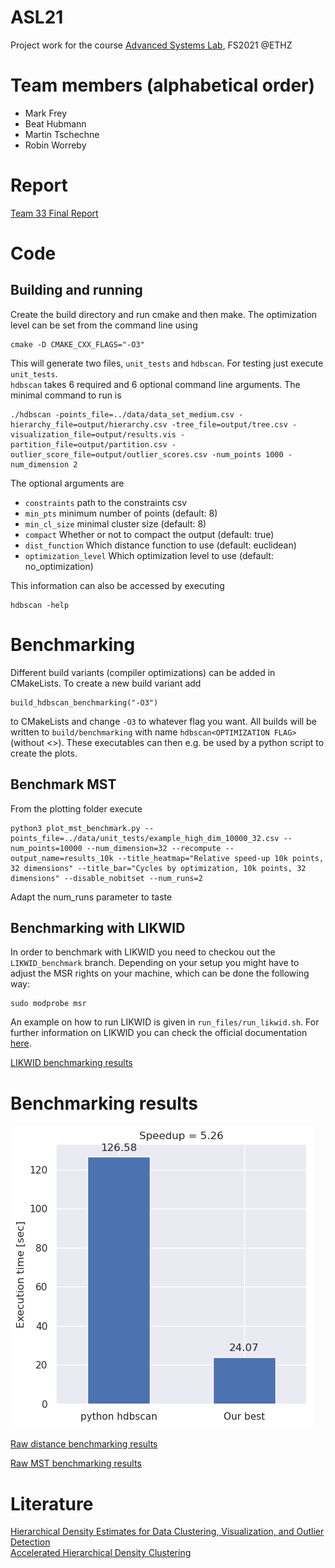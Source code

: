 # ASL21
Project work for the course [Advanced Systems Lab](http://www.vvz.ethz.ch/Vorlesungsverzeichnis/lerneinheit.view?lang=en&lerneinheitId=151004&semkez=2021S&ansicht=KATALOGDATEN&), FS2021 @ETHZ

# Team members (alphabetical order)
* Mark Frey
* Beat Hubmann
* Martin Tschechne
* Robin Worreby

# Report
[Team 33 Final Report](/report/33_report.pdf)

# Code

## Building and running
Create the build directory and run cmake and then make. The optimization level can be set from the command line using
```
cmake -D CMAKE_CXX_FLAGS="-O3"
```
This will generate two files, `unit_tests` and `hdbscan`. For testing just execute `unit_tests`.  
`hdbscan` takes 6 required and 6 optional command line arguments. The minimal command to run is
```
./hdbscan -points_file=../data/data_set_medium.csv -hierarchy_file=output/hierarchy.csv -tree_file=output/tree.csv -visualization_file=output/results.vis -partition_file=output/partition.csv -outlier_score_file=output/outlier_scores.csv -num_points 1000 -num_dimension 2
```
The optional arguments are  
* `constraints` path to the constraints csv
* `min_pts` minimum number of points (default: 8)
* `min_cl_size` minimal cluster size (default: 8)
* `compact` Whether or not to compact the output (default: true)
* `dist_function` Which distance function to use (default: euclidean)
* `optimization_level` Which optimization level to use (default: no_optimization)

This information can also be accessed by executing
```
hdbscan -help
```

# Benchmarking
Different build variants (compiler optimizations) can be added in CMakeLists. To create a new build variant add
```
build_hdbscan_benchmarking("-O3")
```
to CMakeLists and change `-O3` to whatever flag you want. All builds will be written to `build/benchmarking` with name `hdbscan<OPTIMIZATION FLAG>` (without <>). These executables can then e.g. be used by a python script to create the plots.

## Benchmark MST
From the plotting folder execute
```
python3 plot_mst_benchmark.py --points_file=../data/unit_tests/example_high_dim_10000_32.csv --num_points=10000 --num_dimension=32 --recompute --output_name=results_10k --title_heatmap="Relative speed-up 10k points, 32 dimensions" --title_bar="Cycles by optimization, 10k points, 32 dimensions" --disable_nobitset --num_runs=2
```
Adapt the num_runs parameter to taste

## Benchmarking with LIKWID

In order to benchmark with LIKWID you need to checkou out the `LIKWID_benchmark` branch.
Depending on your setup you might have to adjust the MSR rights on your machine, which can be done the following way:
```
sudo modprobe msr
```

An example on how to run LIKWID is given in `run_files/run_likwid.sh`.
For further information on LIKWID you can check the official documentation [here](https://github.com/RRZE-HPC/likwid/wiki).


[LIKWID benchmarking results](/results/likwid/)

# Benchmarking results

![final comparison](/results/comparison.png "Compared to sklearn-contrib high-perf HDBSCAN")

[Raw distance benchmarking results](/results/distances/)

[Raw MST benchmarking results](/results/mst/)


# Literature
[Hierarchical Density Estimates for Data Clustering, Visualization, and Outlier Detection](https://dl.acm.org/doi/10.1145/2733381)  
[Accelerated Hierarchical Density Clustering](https://arxiv.org/abs/1705.07321)
